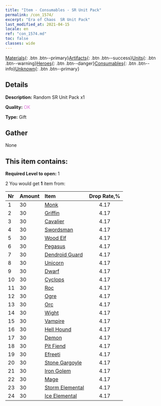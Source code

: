 ```yaml
---
title: "Item - Consumables - SR Unit Pack"
permalink: /con_1574/
excerpt: "Era of Chaos  SR Unit Pack"
last_modified_at: 2021-04-15
locale: en
ref: "con_1574.md"
toc: false
classes: wide
---
```

 [Materials](/Items/){: .btn .btn--primary}[Artifacts](/Items/Artifacts/){: .btn .btn--success}[Units](/Items/Units/){: .btn .btn--warning}[Heroes](/Items/Heroes/){: .btn .btn--danger}[Consumables](/Items/Consumables/){: .btn .btn--info}[Unknown](/Items/Unknown/){: .btn .btn--primary}

## Details
 **Description:** Random SR Unit Pack x1

 **Quality:** <span style="color: #DA70D6">OK</span>

 **Type:** Gift

## Gather

  None

## This item contains:

 **Required Level to open:** 1

 2 You would get **1** item  from:

  | Nr | Amount |     Item    | Drop Rate,% |
  |:---|:-------|:------------|:---------:|
  | 1 | 30 | [Monk](/Items/unt_194/) | 4.17 | 
  | 2 | 30 | [Griffin](/Items/unt_192/) | 4.17 | 
  | 3 | 30 | [Cavalier ](/Items/unt_195/) | 4.17 | 
  | 4 | 30 | [Swordsman](/Items/unt_193/) | 4.17 | 
  | 5 | 30 | [Wood Elf](/Items/unt_201/) | 4.17 | 
  | 6 | 30 | [Pegasus](/Items/unt_202/) | 4.17 | 
  | 7 | 30 | [Dendroid Guard](/Items/unt_203/) | 4.17 | 
  | 8 | 30 | [Unicorn](/Items/unt_204/) | 4.17 | 
  | 9 | 30 | [Dwarf](/Items/unt_200/) | 4.17 | 
  | 10 | 30 | [Cyclops](/Items/unt_222/) | 4.17 | 
  | 11 | 30 | [Roc](/Items/unt_221/) | 4.17 | 
  | 12 | 30 | [Ogre](/Items/unt_220/) | 4.17 | 
  | 13 | 30 | [Orc](/Items/unt_219/) | 4.17 | 
  | 14 | 30 | [Wight](/Items/unt_210/) | 4.17 | 
  | 15 | 30 | [Vampire](/Items/unt_211/) | 4.17 | 
  | 16 | 30 | [Hell Hound](/Items/unt_228/) | 4.17 | 
  | 17 | 30 | [Demon](/Items/unt_229/) | 4.17 | 
  | 18 | 30 | [Pit Fiend](/Items/unt_230/) | 4.17 | 
  | 19 | 30 | [Efreeti](/Items/unt_231/) | 4.17 | 
  | 20 | 30 | [Stone Gargoyle](/Items/unt_236/) | 4.17 | 
  | 21 | 30 | [Iron Golem](/Items/unt_237/) | 4.17 | 
  | 22 | 30 | [Mage](/Items/unt_238/) | 4.17 | 
  | 23 | 30 | [Storm Elemental](/Items/unt_263/) | 4.17 | 
  | 24 | 30 | [Ice Elemental](/Items/unt_264/) | 4.17 | 
